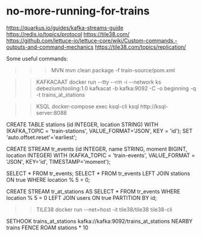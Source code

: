 # no-more-running-for-trains

https://quarkus.io/guides/kafka-streams-guide
https://redis.io/topics/protocol
https://tile38.com/
https://github.com/lettuce-io/lettuce-core/wiki/Custom-commands,-outputs-and-command-mechanics
https://tile38.com/topics/replication/

Some useful commands:

>>> MVN
mvn clean package -f train-source/pom.xml

>> KAFKACAAT
docker run --tty --rm -i --network ks debezium/tooling:1.0
kafkacat -b kafka:9092 -C -o beginning -q -t trains_at_stations

>> KSQL
docker-compose exec ksql-cli ksql http://ksql-server:8088

CREATE TABLE stations (id INTEGER, location STRING) WITH (KAFKA_TOPIC = 'train-stations', VALUE_FORMAT='JSON', KEY = 'id');
SET 'auto.offset.reset'='earliest';

CREATE STREAM tr_events (id INTEGER, name STRING, moment BIGINT, location INTEGER) WITH (KAFKA_TOPIC = 'train-events', VALUE_FORMAT = 'JSON', KEY='id', TIMESTAMP='moment');

SELECT * FROM tr_events;
SELECT * FROM tr_events LEFT JOIN stations ON true WHERE location % 5 = 0; 

CREATE STREAM tr_at_stations AS SELECT * FROM tr_events WHERE location % 5 = 0 LEFT JOIN users ON true PARTITION BY id;

>> TILE38
docker run --net=host -it tile38/tile38 tile38-cli

SETHOOK trains_at_stations kafka://kafka:9092/trains_at_stations NEARBY trains FENCE ROAM stations * 10
